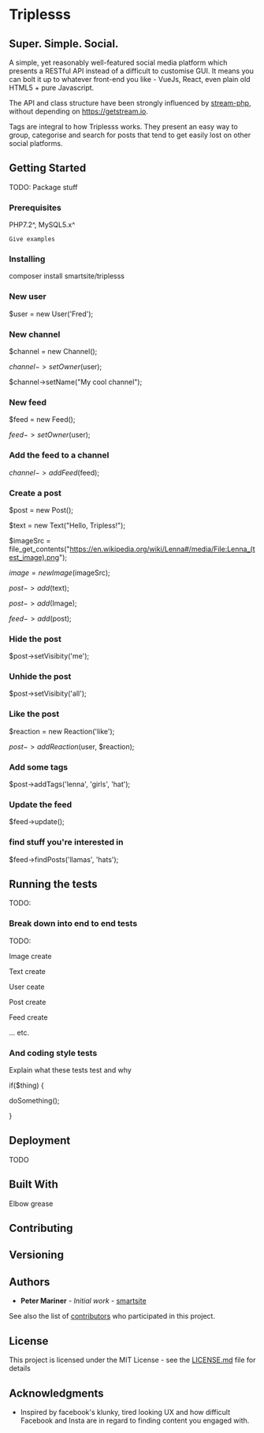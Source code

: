 # Triplesss

## Super. Simple. Social.

A simple, yet reasonably well-featured social media platform which presents a RESTful API instead of a difficult to customise GUI. It means you can bolt it up to whatever front-end you like -  VueJs, React, even plain old HTML5 + pure Javascript. 

The API and class structure have been strongly influenced by [stream-php](https://github.com/GetStream/stream-php), without depending on https://getstream.io.

Tags are integral to how Triplesss works. They present an easy way to group, categorise and search for posts that tend to get easily lost on other social platforms.

## Getting Started

TODO: Package stuff

### Prerequisites

PHP7.2^, MySQL5.x^

```
Give examples
```

### Installing

composer install smartsite/triplesss

### New user

$user = new User('Fred');

### New channel

$channel = new Channel();

$channel->setOwner($user);

$channel->setName("My cool channel");

### New feed

$feed = new Feed();

$feed->setOwner($user);

### Add the feed to a channel

$channel->addFeed($feed);

### Create a post

$post = new Post();

$text = new Text("Hello, Tripless!");

$imageSrc = file_get_contents("https://en.wikipedia.org/wiki/Lenna#/media/File:Lenna_(test_image).png");

$image = new Image($imageSrc);

$post->add($text);

$post->add($Image);

$feed->add($post);

### Hide the post

$post->setVisibity('me');

### Unhide the post

$post->setVisibity('all');

### Like the post

$reaction = new Reaction('like');

$post->addReaction($user, $reaction);

### Add some tags

$post->addTags('lenna', 'girls', 'hat');

### Update the feed

$feed->update();

### find stuff you're interested in

$feed->findPosts('llamas', 'hats');


## Running the tests

TODO:

### Break down into end to end tests

TODO:

Image create

Text create

User ceate

Post create

Feed create

... etc.


### And coding style tests

Explain what these tests test and why

if($thing) {

   doSomething();

}

## Deployment

TODO

## Built With

Elbow grease

## Contributing

## Versioning

## Authors

* **Peter Mariner** - *Initial work* - [smartsite](https://github.com/smartsite)

See also the list of [contributors](https://github.com/your/project/contributors) who participated in this project.

## License

This project is licensed under the MIT License - see the [LICENSE.md](LICENSE.md) file for details

## Acknowledgments

* Inspired by facebook's klunky, tired looking UX and how difficult Facebook and Insta are in regard to finding content you engaged with.
